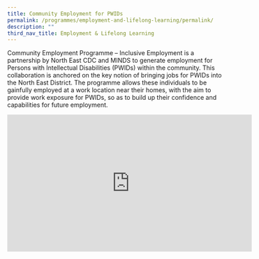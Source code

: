 ```yaml
---
title: Community Employment for PWIDs
permalink: /programmes/employment-and-lifelong-learning/permalink/
description: ""
third_nav_title: Employment & Lifelong Learning
---
```

Community Employment Programme – Inclusive Employment is a partnership by North East CDC and MINDS to generate employment for Persons with Intellectual Disabilities (PWIDs) within the community.  This collaboration is anchored on the key notion of bringing jobs for PWIDs into the North East District. The programme allows these individuals to be gainfully employed at a work location near their homes, with the aim to provide work exposure for PWIDs, so as to build up their confidence and capabilities for future employment.

<iframe src="https://www.facebook.com/plugins/video.php?height=314&href=https%3A%2F%2Fwww.facebook.com%2FNECDC%2Fvideos%2F384071876902802%2F&show_text=false&width=560&t=0" width="560" height="314" style="border:none;overflow:hidden" scrolling="no" frameborder="0" allowfullscreen="true" allow="autoplay; clipboard-write; encrypted-media; picture-in-picture; web-share" allowFullScreen="true"></iframe>